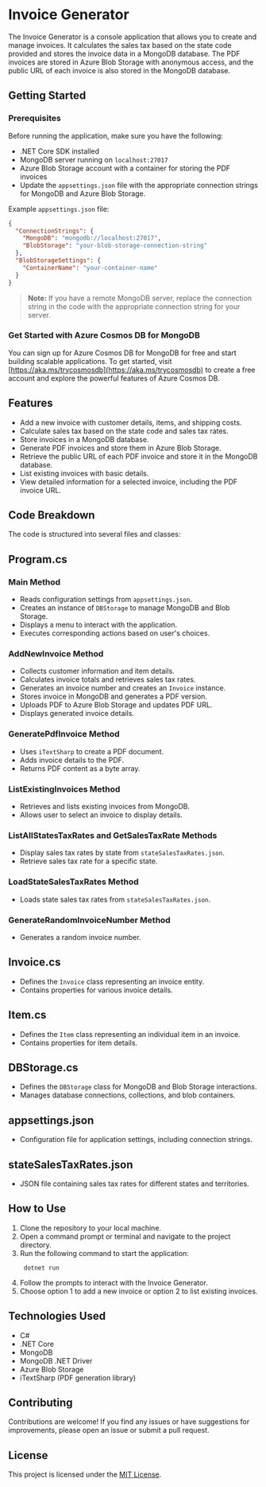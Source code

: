 # Invoice Generator

The Invoice Generator is a console application that allows you to create and manage invoices. It calculates the sales tax based on the state code provided and stores the invoice data in a MongoDB database. The PDF invoices are stored in Azure Blob Storage with anonymous access, and the public URL of each invoice is also stored in the MongoDB database.

## Getting Started

### Prerequisites

Before running the application, make sure you have the following:

- .NET Core SDK installed
- MongoDB server running on `localhost:27017`
- Azure Blob Storage account with a container for storing the PDF invoices
- Update the `appsettings.json` file with the appropriate connection strings for MongoDB and Azure Blob Storage.

Example `appsettings.json` file:

```json
{
  "ConnectionStrings": {
    "MongoDB": "mongodb://localhost:27017",
    "BlobStorage": "your-blob-storage-connection-string"
  },
  "BlobStorageSettings": {
    "ContainerName": "your-container-name"
  }
}
```

> **Note:** If you have a remote MongoDB server, replace the connection string in the code with the appropriate connection string for your server.
> 
### Get Started with Azure Cosmos DB for MongoDB

You can sign up for Azure Cosmos DB for MongoDB for free and start building scalable applications. To get started, visit [https://aka.ms/trycosmosdb](https://aka.ms/trycosmosdb) to create a free account and explore the powerful features of Azure Cosmos DB.


## Features

- Add a new invoice with customer details, items, and shipping costs.
- Calculate sales tax based on the state code and sales tax rates.
- Store invoices in a MongoDB database.
- Generate PDF invoices and store them in Azure Blob Storage.
- Retrieve the public URL of each PDF invoice and store it in the MongoDB database.
- List existing invoices with basic details.
- View detailed information for a selected invoice, including the PDF invoice URL.

## Code Breakdown

The code is structured into several files and classes:

## Program.cs

### Main Method
- Reads configuration settings from `appsettings.json`.
- Creates an instance of `DBStorage` to manage MongoDB and Blob Storage.
- Displays a menu to interact with the application.
- Executes corresponding actions based on user's choices.

### AddNewInvoice Method
- Collects customer information and item details.
- Calculates invoice totals and retrieves sales tax rates.
- Generates an invoice number and creates an `Invoice` instance.
- Stores invoice in MongoDB and generates a PDF version.
- Uploads PDF to Azure Blob Storage and updates PDF URL.
- Displays generated invoice details.

### GeneratePdfInvoice Method
- Uses `iTextSharp` to create a PDF document.
- Adds invoice details to the PDF.
- Returns PDF content as a byte array.

### ListExistingInvoices Method
- Retrieves and lists existing invoices from MongoDB.
- Allows user to select an invoice to display details.

### ListAllStatesTaxRates and GetSalesTaxRate Methods
- Display sales tax rates by state from `stateSalesTaxRates.json`.
- Retrieve sales tax rate for a specific state.

### LoadStateSalesTaxRates Method
- Loads state sales tax rates from `stateSalesTaxRates.json`.

### GenerateRandomInvoiceNumber Method
- Generates a random invoice number.

## Invoice.cs
- Defines the `Invoice` class representing an invoice entity.
- Contains properties for various invoice details.

## Item.cs
- Defines the `Item` class representing an individual item in an invoice.
- Contains properties for item details.

## DBStorage.cs
- Defines the `DBStorage` class for MongoDB and Blob Storage interactions.
- Manages database connections, collections, and blob containers.

## appsettings.json
- Configuration file for application settings, including connection strings.

## stateSalesTaxRates.json
- JSON file containing sales tax rates for different states and territories.

## How to Use

1. Clone the repository to your local machine.
2. Open a command prompt or terminal and navigate to the project directory.
3. Run the following command to start the application:
   ```shell
    dotnet run
   ```
4. Follow the prompts to interact with the Invoice Generator.
5. Choose option 1 to add a new invoice or option 2 to list existing invoices.

## Technologies Used

- C#
- .NET Core
- MongoDB
- MongoDB .NET Driver
- Azure Blob Storage
- iTextSharp (PDF generation library)

## Contributing

Contributions are welcome! If you find any issues or have suggestions for improvements, please open an issue or submit a pull request.

## License

This project is licensed under the [MIT License](LICENSE).
